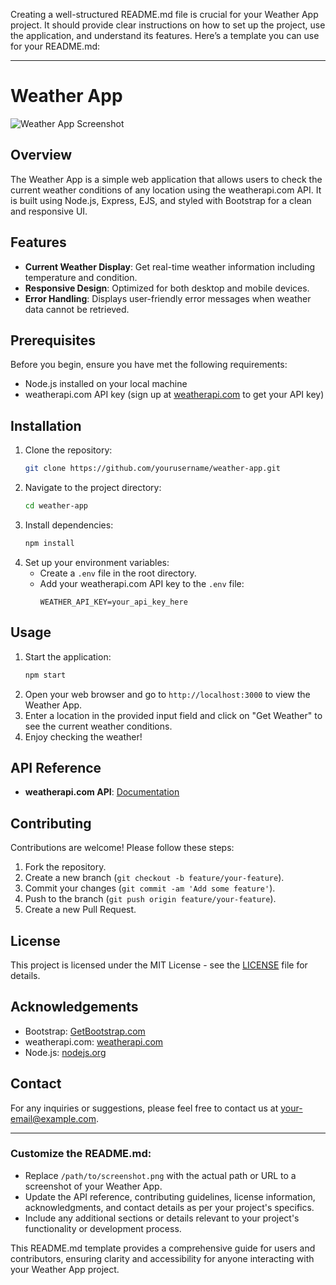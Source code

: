 Creating a well-structured README.md file is crucial for your Weather App project. It should provide clear instructions on how to set up the project, use the application, and understand its features. Here’s a template you can use for your README.md:

---

# Weather App

![Weather App Screenshot](/path/to/screenshot.png)

## Overview
The Weather App is a simple web application that allows users to check the current weather conditions of any location using the weatherapi.com API. It is built using Node.js, Express, EJS, and styled with Bootstrap for a clean and responsive UI.

## Features
- **Current Weather Display**: Get real-time weather information including temperature and condition.
- **Responsive Design**: Optimized for both desktop and mobile devices.
- **Error Handling**: Displays user-friendly error messages when weather data cannot be retrieved.

## Prerequisites
Before you begin, ensure you have met the following requirements:
- Node.js installed on your local machine
- weatherapi.com API key (sign up at [weatherapi.com](https://www.weatherapi.com/) to get your API key)

## Installation
1. Clone the repository:
   ```bash
   git clone https://github.com/yourusername/weather-app.git
   ```
2. Navigate to the project directory:
   ```bash
   cd weather-app
   ```
3. Install dependencies:
   ```bash
   npm install
   ```
4. Set up your environment variables:
   - Create a `.env` file in the root directory.
   - Add your weatherapi.com API key to the `.env` file:
     ```
     WEATHER_API_KEY=your_api_key_here
     ```

## Usage
1. Start the application:
   ```bash
   npm start
   ```
2. Open your web browser and go to `http://localhost:3000` to view the Weather App.
3. Enter a location in the provided input field and click on "Get Weather" to see the current weather conditions.
4. Enjoy checking the weather!

## API Reference
- **weatherapi.com API**: [Documentation](https://www.weatherapi.com/docs/)

## Contributing
Contributions are welcome! Please follow these steps:
1. Fork the repository.
2. Create a new branch (`git checkout -b feature/your-feature`).
3. Commit your changes (`git commit -am 'Add some feature'`).
4. Push to the branch (`git push origin feature/your-feature`).
5. Create a new Pull Request.

## License
This project is licensed under the MIT License - see the [LICENSE](LICENSE) file for details.

## Acknowledgements
- Bootstrap: [GetBootstrap.com](https://getbootstrap.com/)
- weatherapi.com: [weatherapi.com](https://www.weatherapi.com/)
- Node.js: [nodejs.org](https://nodejs.org/)

## Contact
For any inquiries or suggestions, please feel free to contact us at [your-email@example.com](mailto:your-email@example.com).

---

### Customize the README.md:
- Replace `/path/to/screenshot.png` with the actual path or URL to a screenshot of your Weather App.
- Update the API reference, contributing guidelines, license information, acknowledgments, and contact details as per your project's specifics.
- Include any additional sections or details relevant to your project's functionality or development process.

This README.md template provides a comprehensive guide for users and contributors, ensuring clarity and accessibility for anyone interacting with your Weather App project.